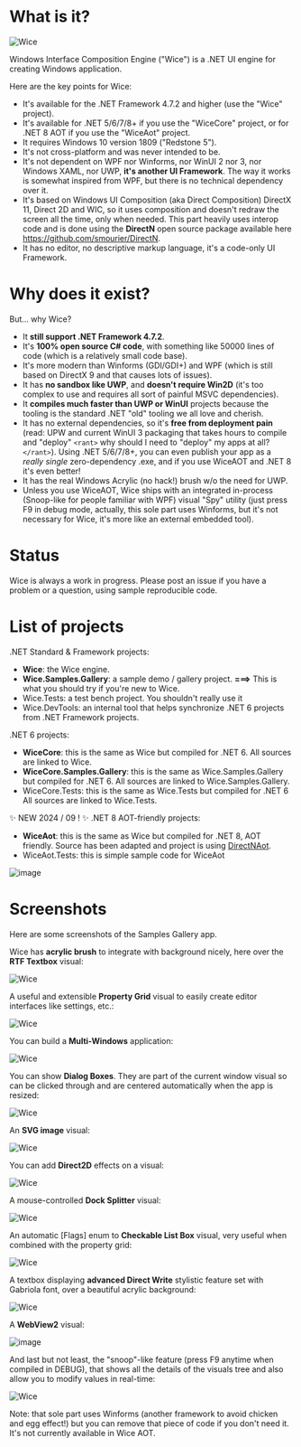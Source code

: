 ﻿# What is it?

![Wice](Assets/wice_color.svg)

Windows Interface Composition Engine ("Wice") is a .NET UI engine for creating Windows application.

Here are the key points for Wice:

* It's available for the .NET Framework 4.7.2 and higher (use the "Wice" project).
* It's available for .NET 5/6/7/8+ if you use the "WiceCore" project, or for .NET 8 AOT if you use the "WiceAot" project.
* It requires Windows 10 version 1809 ("Redstone 5").
* It's not cross-platform and was never intended to be.
* It's not dependent on WPF nor Winforms, nor WinUI 2 nor 3, nor Windows XAML, nor UWP, **it's another UI Framework**. The way it works is somewhat inspired from WPF, but there is no technical dependency over it.
* It's based on Windows UI Composition (aka Direct Composition) DirectX 11, Direct 2D and WIC, so it uses composition and doesn't redraw the screen all the time, only when needed. This part heavily uses interop code and is done using the **DirectN** open source package available here https://github.com/smourier/DirectN.
* It has no editor, no descriptive markup language, it's a code-only UI Framework.

# Why does it exist?
But... why Wice?

* It **still support .NET Framework 4.7.2**.
* It's **100% open source C# code**, with something like 50000 lines of code (which is a relatively small code base).
* It's more modern than Winforms (GDI/GDI+) and WPF (which is still based on DirectX 9 and that causes lots of issues).
* It has **no sandbox like UWP**, and **doesn't require Win2D**  (it's too complex to use and requires all sort of painful MSVC dependencies).
* It **compiles much faster than UWP or WinUI** projects because the tooling is the standard .NET "old" tooling we all love and cherish.
* It has no external dependencies, so it's **free from deployment pain** (read: UPW and current WinUI 3 packaging that takes hours to compile and "deploy" `<rant>` why should I need to "deploy" my apps at all?`</rant>`). Using .NET 5/6/7/8+, you can even publish your app as a *really single* zero-dependency .exe, and if you use WiceAOT and .NET 8 it's even better!
* It has the real Windows Acrylic (no hack!) brush w/o the need for UWP.
* Unless you use WiceAOT, Wice ships with an integrated in-process (Snoop-like for people familiar with WPF) visual "Spy" utility (just press F9 in debug mode, actually, this sole part uses Winforms, but it's not necessary for Wice, it's more like an external embedded tool).

# Status
Wice is always a work in progress. Please post an issue if you have a problem or a question, using sample reproducible code.

# List of projects
.NET Standard & Framework projects:
* **Wice**: the Wice engine.
* **Wice.Samples.Gallery**: a sample demo / gallery project. **===>** This is what you should try if you're new to Wice.
* Wice.Tests: a test bench project. You shouldn't really use it
* Wice.DevTools: an internal tool that helps synchronize .NET 6 projects from .NET Framework projects.

.NET 6 projects:
* **WiceCore**: this is the same as Wice but compiled for .NET 6. All sources are linked to Wice.
* **WiceCore.Samples.Gallery**: this is the same as Wice.Samples.Gallery but compiled for .NET 6. All sources are linked to Wice.Samples.Gallery.
* WiceCore.Tests: this is the same as Wice.Tests but compiled for .NET 6 All sources are linked to Wice.Tests. 

✨ NEW 2024 / 09 ! ✨ .NET 8 AOT-friendly projects:
* **WiceAot**: this is the same as Wice but compiled for .NET 8, AOT friendly. Source has been adapted and project is using [DirectNAot](https://github.com/smourier/DirectNAot).
* WiceAot.Tests: this is simple sample code for WiceAot

![image](https://github.com/user-attachments/assets/e409f674-60eb-4374-b0fe-813abbb81dc2)


# Screenshots

Here are some screenshots of the Samples Gallery app.

Wice has **acrylic brush** to integrate with background nicely, here over the **RTF Textbox** visual:

![Wice](Assets/wice_with_acrylic.jpg)

A useful and extensible **Property Grid** visual to easily create editor interfaces like settings, etc.:

![Wice](Assets/wice_property_grid.jpg)

You can build a **Multi-Windows** application:

![Wice](Assets/wice_secondary_windows.jpg)

You can show **Dialog Boxes**. They are part of the current window visual so can be clicked through and are centered automatically when the app is resized:

![Wice](Assets/wice_dialog_box.jpg)

An **SVG image** visual:

![Wice](Assets/wice_svg_image.jpg)

You can add **Direct2D** effects on a visual:

![Wice](Assets/wice_direct2d_effects.jpg)

A mouse-controlled **Dock Splitter** visual:

![Wice](Assets/wice_dock_splitter.jpg)

An automatic [Flags] enum to **Checkable List Box** visual, very useful when combined with the property grid:

![Wice](Assets/wice_flags_enum_listbox.jpg)

A textbox displaying **advanced Direct Write** stylistic feature set with Gabriola font, over a beautiful acrylic background:

![Wice](https://github.com/user-attachments/assets/3a024150-b3d0-4c05-a6cd-1ea38270bbc6)

A **WebView2** visual:

![image](https://github.com/user-attachments/assets/1a232fbe-aa9b-47dd-b141-f18db386297d)

And last but not least, the "snoop"-like feature (press F9 anytime when compiled in DEBUG), that shows all the details of the visuals tree and also allow you to modify values in real-time:

![Wice](Assets/wice_snoop.jpg)

Note: that sole part uses Winforms (another framework to avoid chicken and egg effect!) but you can remove that piece of code if you don't need it. It's not currently available in Wice AOT.

